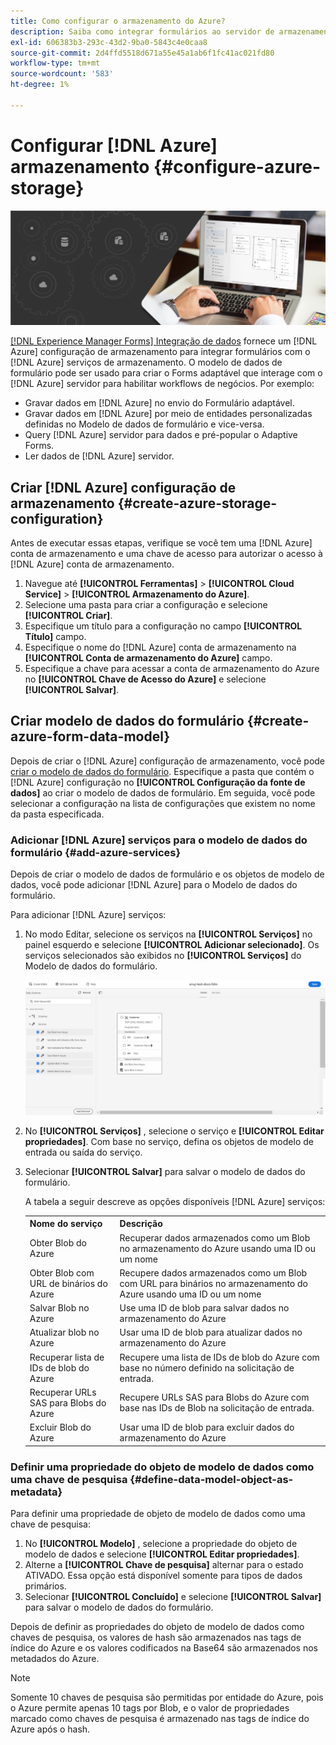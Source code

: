 ```yaml
---
title: Como configurar o armazenamento do Azure?
description: Saiba como integrar formulários ao servidor de armazenamento do Azure.
exl-id: 606383b3-293c-43d2-9ba0-5843c4e0caa8
source-git-commit: 2d4ffd5518d671a55e45a1ab6f1fc41ac021fd80
workflow-type: tm+mt
source-wordcount: '583'
ht-degree: 1%

---
```


# Configurar [!DNL Azure] armazenamento {#configure-azure-storage}


![integração de dados](assets/data-integeration.png)

[[!DNL Experience Manager Forms] Integração de dados](data-integration.md) fornece um [!DNL Azure] configuração de armazenamento para integrar formulários com o [!DNL Azure] serviços de armazenamento. O modelo de dados de formulário pode ser usado para criar o Forms adaptável que interage com o [!DNL Azure] servidor para habilitar workflows de negócios. Por exemplo:

* Gravar dados em [!DNL Azure] no envio do Formulário adaptável.
* Gravar dados em [!DNL Azure] por meio de entidades personalizadas definidas no Modelo de dados de formulário e vice-versa.
* Query [!DNL Azure] servidor para dados e pré-popular o Adaptive Forms.
* Ler dados de [!DNL Azure] servidor.

## Criar [!DNL Azure] configuração de armazenamento {#create-azure-storage-configuration}

Antes de executar essas etapas, verifique se você tem uma [!DNL Azure] conta de armazenamento e uma chave de acesso para autorizar o acesso à [!DNL Azure] conta de armazenamento.

1. Navegue até **[!UICONTROL Ferramentas]** > **[!UICONTROL Cloud Service]** > **[!UICONTROL Armazenamento do Azure]**.
1. Selecione uma pasta para criar a configuração e selecione **[!UICONTROL Criar]**.
1. Especifique um título para a configuração no campo **[!UICONTROL Título]** campo.
1. Especifique o nome do [!DNL Azure] conta de armazenamento na **[!UICONTROL Conta de armazenamento do Azure]** campo.
1. Especifique a chave para acessar a conta de armazenamento do Azure no **[!UICONTROL Chave de Acesso do Azure]** e selecione **[!UICONTROL Salvar]**.

## Criar modelo de dados do formulário {#create-azure-form-data-model}

Depois de criar o [!DNL Azure] configuração de armazenamento, você pode [criar o modelo de dados do formulário](create-form-data-models.md). Especifique a pasta que contém o [!DNL Azure] configuração no **[!UICONTROL Configuração da fonte de dados]** ao criar o modelo de dados de formulário. Em seguida, você pode selecionar a configuração na lista de configurações que existem no nome da pasta especificada.

### Adicionar [!DNL Azure] serviços para o modelo de dados do formulário {#add-azure-services}

Depois de criar o modelo de dados de formulário e os objetos de modelo de dados, você pode adicionar [!DNL Azure] para o Modelo de dados do formulário.

Para adicionar [!DNL Azure] serviços:

1. No modo Editar, selecione os serviços na **[!UICONTROL Serviços]** no painel esquerdo e selecione **[!UICONTROL Adicionar selecionado]**. Os serviços selecionados são exibidos no **[!UICONTROL Serviços]** do Modelo de dados do formulário.

   ![Adicionar serviços selecionados](assets/select-services.png)

1. No **[!UICONTROL Serviços]** , selecione o serviço e **[!UICONTROL Editar propriedades]**. Com base no serviço, defina os objetos de modelo de entrada ou saída do serviço.

1. Selecionar **[!UICONTROL Salvar]** para salvar o modelo de dados do formulário.

   A tabela a seguir descreve as opções disponíveis [!DNL Azure] serviços:

   <table>
    <tbody>
     <tr>
      <th><strong>Nome do serviço</strong></th>
      <th><strong>Descrição</strong></th>
     </tr>
     <tr>
      <td>Obter Blob do Azure</td>
      <td>Recuperar dados armazenados como um Blob no armazenamento do Azure usando uma ID ou um nome</td>
     </tr>
     <tr>
      <td>Obter Blob com URL de binários do Azure</td>
      <td>Recupere dados armazenados como um Blob com URL para binários no armazenamento do Azure usando uma ID ou um nome</td>
     </tr>
     <tr>
      <td>Salvar Blob no Azure</td>
      <td>Use uma ID de blob para salvar dados no armazenamento do Azure</td>
     </tr>
     <tr>
      <td>Atualizar blob no Azure</td>
      <td>Usar uma ID de blob para atualizar dados no armazenamento do Azure</td>
     </tr>
     <tr>
      <td>Recuperar lista de IDs de blob do Azure</td>
      <td>Recupere uma lista de IDs de blob do Azure com base no número definido na solicitação de entrada.</td>
     </tr>
     <tr>
      <td>Recuperar URLs SAS para Blobs do Azure</td>
      <td>Recupere URLs SAS para Blobs do Azure com base nas IDs de Blob na solicitação de entrada.</td>
     </tr>
     <tr>
      <td>Excluir Blob do Azure</td>
      <td>Usar uma ID de blob para excluir dados do armazenamento do Azure</td>
     </tr>
    </tbody>
   </table>

### Definir uma propriedade do objeto de modelo de dados como uma chave de pesquisa {#define-data-model-object-as-metadata}

Para definir uma propriedade de objeto de modelo de dados como uma chave de pesquisa:

1. No **[!UICONTROL Modelo]** , selecione a propriedade do objeto de modelo de dados e selecione **[!UICONTROL Editar propriedades]**.
1. Alterne a **[!UICONTROL Chave de pesquisa]** alternar para o estado ATIVADO. Essa opção está disponível somente para tipos de dados primários.
1. Selecionar **[!UICONTROL Concluído]** e selecione **[!UICONTROL Salvar]** para salvar o modelo de dados do formulário.

Depois de definir as propriedades do objeto de modelo de dados como chaves de pesquisa, os valores de hash são armazenados nas tags de índice do Azure e os valores codificados na Base64 são armazenados nos metadados do Azure.

>[!NOTE]
>
>Somente 10 chaves de pesquisa são permitidas por entidade do Azure, pois o Azure permite apenas 10 tags por Blob, e o valor de propriedades marcado como chaves de pesquisa é armazenado nas tags de índice do Azure após o hash.

<!--

>[!MORELIKETHIS]
>
>* [Configure data sources for AEM Forms](/help/forms/configure-data-sources.md)
>* [Integrate Microsoft Dynamics 365 and Salesforce with Adaptive Forms](/help/forms/configure-msdynamics-salesforce.md)
>  [Add Forms Portal to an AEM Sites page](/help/forms/configure-forms-portal.md)

-->